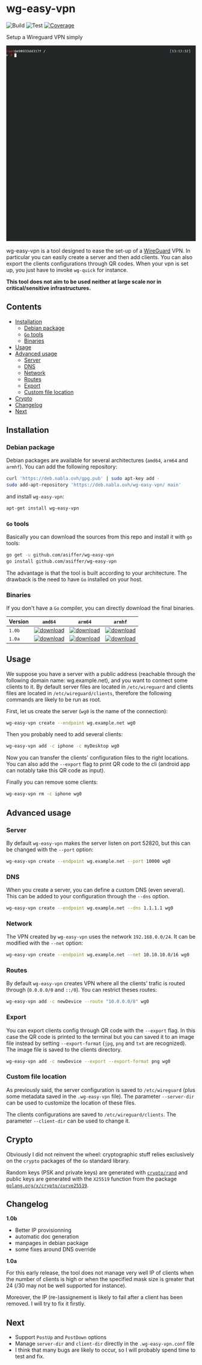 # wg-easy-vpn

![Build](https://github.com/asiffer/wg-easy-vpn/workflows/Build/badge.svg)
![Test](https://github.com/asiffer/wg-easy-vpn/workflows/Test/badge.svg)
[![Coverage](https://codecov.io/gh/asiffer/wg-easy-vpn/branch/master/graph/badge.svg)](https://codecov.io/gh/asiffer/wg-easy-vpn)



Setup a Wireguard VPN simply

![demo](assets/demo.gif)

wg-easy-vpn is a tool designed to ease the set-up of a
[WireGuard](https://www.wireguard.com/) VPN. In particular you can easily create a server
and then add clients. You can also export the clients
configurations through QR codes.
When your vpn is set up, you just have to invoke `wg-quick`
for instance.

**This tool does not aim to be used neither at large scale nor in critical/sensitive infrastructures.**

## Contents

- [Installation](#installation)
    - [Debian package](#debian-package)
    - [`Go` tools](#go-tools)
    - [Binaries](#binaries)
- [Usage](#usage)
- [Advanced usage](#advanced-usage)
    - [Server](#server)
    - [DNS](#dns)
    - [Network](#network)
    - [Routes](#routes)
    - [Export](#export)
    - [Custom file location](#custom-file-location)
- [Crypto](#crypto)
- [Changelog](#changelog)
- [Next](#next)

## Installation

### Debian package

Debian packages are available for several architectures (`amd64`, `arm64` and `armhf`). You can add the following repository:

```bash
curl 'https://deb.nabla.ovh/gpg.pub' | sudo apt-key add -
sudo add-apt-repository 'https://deb.nabla.ovh/wg-easy-vpn/ main'
```
and install `wg-easy-vpn`:
```bash
apt-get install wg-easy-vpn
```

### `Go` tools

Basically you can download the sources from this repo and install it with
`go` tools:

```bash
go get -u github.com/asiffer/wg-easy-vpn
go install github.com/asiffer/wg-easy-vpn
```

The advantage is that the tool is built according to your architecture. The drawback is the need to have `Go` installed on your host.

### Binaries

If you don't have a `Go` compiler, you can directly download the final binaries.

| Version | `amd64` | `arm64` | `armhf` |
|---------|---------|---------|---------|
| `1.0b`  | [![download](https://img.shields.io/badge/1.0b-amd64-00ADD8?style=flat-square&logo=go)](https://github.com/asiffer/wg-easy-vpn/releases/download/v1.0b/wg-easy-vpn-amd64) | [![download](https://img.shields.io/badge/1.0b-arm64-00ADD8?style=flat-square&logo=go)](https://github.com/asiffer/wg-easy-vpn/releases/download/v1.0b/wg-easy-vpn-arm64) | [![download](https://img.shields.io/badge/1.0b-armhf-00ADD8?style=flat-square&logo=go)](https://github.com/asiffer/wg-easy-vpn/releases/download/v1.0b/wg-easy-vpn-armhf) |
| `1.0a`  | [![download](https://img.shields.io/badge/1.0a-amd64-00ADD8?style=flat-square&logo=go)](https://github.com/asiffer/wg-easy-vpn/releases/download/1.0a/wg-easy-vpn-amd64) | [![download](https://img.shields.io/badge/1.0a-arm64-00ADD8?style=flat-square&logo=go)](https://github.com/asiffer/wg-easy-vpn/releases/download/1.0a/wg-easy-vpn-arm64) | [![download](https://img.shields.io/badge/1.0a-armhf-00ADD8?style=flat-square&logo=go)](https://github.com/asiffer/wg-easy-vpn/releases/download/1.0a/wg-easy-vpn-armhf)

<!-- ### Debian package

Debian packages are also available for different architectures
to distribute `wg-easy-vpn` to various debian-like platforms.

[![download](https://img.shields.io/badge/debian-amd64-A81D33?style=flat-square&logo=debian)](https://github.com/asiffer/wg-easy-vpn/releases/download/1.0a/wg-easy-vpn_1.0a_amd64.deb)
[![download](https://img.shields.io/badge/debian-arm64-A81D33?style=flat-square&logo=debian)](https://github.com/asiffer/wg-easy-vpn/releases/download/1.0a/wg-easy-vpn_1.0a_arm64.deb)
[![download](https://img.shields.io/badge/debian-armhf-A81D33?style=flat-square&logo=debian)](https://github.com/asiffer/wg-easy-vpn/releases/download/1.0a/wg-easy-vpn_1.0a_armhf.deb) -->

## Usage

We suppose you have a server with a public address
(reachable through the following domain name: wg.example.net), and you
want to connect some clients to it. 
By default server files are located in `/etc/wireguard` and clients
files are located in `/etc/wireguard/clients`, therefore the following
commands are likely to be run as root.

First, let us create the server (`wg0` is the name of the connection):

```bash
wg-easy-vpn create --endpoint wg.example.net wg0
```

Then you probably need to add several clients:

```bash
wg-easy-vpn add -c iphone -c myDesktop wg0
```

Now you can transfer the clients' configuration files
to the right locations. You can also add the `--export`
flag to print QR code to the cli (android app can notably take 
this QR code as input).

Finally you can remove some clients:
```bash
wg-easy-vpn rm -c iphone wg0
```

## Advanced usage

### Server

By default `wg-easy-vpn` makes the server listen on port 52820, but this 
can be changed with the `--port` option:

```bash
wg-easy-vpn create --endpoint wg.example.net --port 10000 wg0
```


### DNS

When you create a server, you can define a custom DNS (even several). This can be added to your configuration through the `--dns` option.

```bash
wg-easy-vpn create --endpoint wg.example.net --dns 1.1.1.1 wg0
```


### Network

The VPN created by `wg-easy-vpn` uses the network `192.168.0.0/24`. It can be modified with the `--net` option:

```bash
wg-easy-vpn create --endpoint wg.example.net --net 10.10.10.0/16 wg0
```



### Routes

By default `wg-easy-vpn` creates VPN where all the clients' trafic is 
routed through (`0.0.0.0/0` and `::/0`). You can restrict theses routes:

```bash
wg-easy-vpn add -c newDevice --route "10.0.0.0/8" wg0
```

### Export

You can export clients config through QR code with the `--export` flag.
In this case the QR code is printed to the terminal but you can saved it
to an image file instead by setting `--export-format` (`jpg`, `png` and `txt` are recognized). The image file is saved to the clients directory.

```bash
wg-easy-vpn add -c newDevice --export --export-format png wg0
```


### Custom file location

As previously said, the server configuration is saved to `/etc/wireguard` 
(plus some metadata saved in the `.wg-easy-vpn` file). The parameter 
`--server-dir` can be used to customize the location of these files.

The clients configurations are saved to `/etc/wireguard/clients`. 
The parameter `--client-dir` can be used to change it.


## Crypto

Obviously I did not reinvent the wheel: cryptographic stuff relies exclusively on the `crypto` packages of the `Go` standard library.

Random keys (PSK and private keys) are generated with [`crypto/rand`](https://golang.org/pkg/crypto/rand/) and public keys are generated with the `X25519` function from the package [`golang.org/x/crypto/curve25519`](https://pkg.go.dev/golang.org/x/crypto/curve25519?tab=doc).

## Changelog

**1.0b**
 - Better IP provisionning 
 - automatic doc generation
 - manpages in debian package
 - some fixes around DNS override

**1.0a**

For this early release, the tool does not manage very well IP of clients when the number of 
clients is high or when the specified mask size is greater that 24 (/30 may not be well supported for instance).

Moreover, the IP (re-)assignement is likely to fail after a client has been removed. I will try to fix it firstly.

## Next 

- Support `PostUp` and `PostDown` options
- Manage `server-dir` and `client-dir` directly in the `.wg-easy-vpn.conf` file
- I think that many bugs are likely to occur, so I will probably spend time to test and fix.

